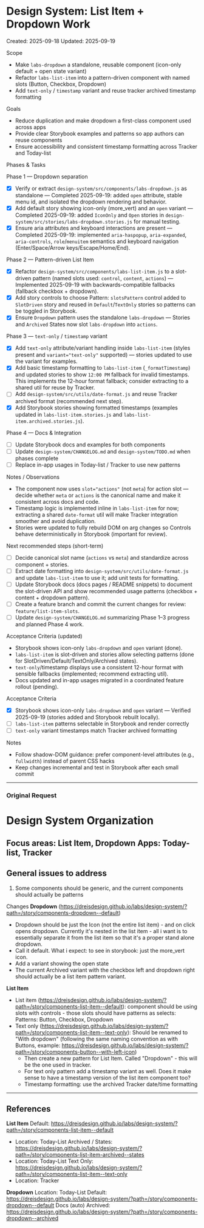 # Design System: List Item + Dropdown Work

Created: 2025-09-18
Updated: 2025-09-19

Scope
- Make `labs-dropdown` a standalone, reusable component (icon-only default + open state variant)
- Refactor `labs-list-item` into a pattern-driven component with named slots (Button, Checkbox, Dropdown)
- Add `text-only` / `timestamp` variant and reuse tracker archived timestamp formatting

Goals
- Reduce duplication and make dropdown a first-class component used across apps
- Provide clear Storybook examples and patterns so app authors can reuse components
- Ensure accessibility and consistent timestamp formatting across Tracker and Today-list

Phases & Tasks

Phase 1 — Dropdown separation
- [x] Verify or extract `design-system/src/components/labs-dropdown.js` as standalone — Completed 2025-09-19: added `open` attribute, stable menu id, and isolated the dropdown rendering and behavior.
- [x] Add default story showing icon-only (more_vert) and an `open` variant — Completed 2025-09-19: added `IconOnly` and `Open` stories in `design-system/src/stories/labs-dropdown.stories.js` for manual testing.
- [x] Ensure aria attributes and keyboard interactions are present — Completed 2025-09-19: implemented `aria-haspopup`, `aria-expanded`, `aria-controls`, `role`/`menuitem` semantics and keyboard navigation (Enter/Space/Arrow keys/Escape/Home/End).

Phase 2 — Pattern-driven List Item
 - [x] Refactor `design-system/src/components/labs-list-item.js` to a slot-driven pattern (named slots used: `control`, `content`, `actions`) — Implemented 2025-09-19 with backwards-compatible fallbacks (fallback checkbox + dropdown).
 - [x] Add story controls to choose Pattern: `slotsPattern` control added to `SlotDriven` story and reused in `Default`/`TextOnly` stories so patterns can be toggled in Storybook.
 - [x] Ensure `Dropdown` pattern uses the standalone `labs-dropdown` — Stories and `Archived` States now slot `labs-dropdown` into `actions`.

Phase 3 — `text-only` / `timestamp` variant
 - [x] Add `text-only` attribute/variant handling inside `labs-list-item` (styles present and `variant="text-only"` supported) — stories updated to use the variant for examples.
 - [x] Add basic timestamp formatting to `labs-list-item` (`_formatTimestamp`) and updated stories to show `12:00 PM` fallback for invalid timestamps. This implements the 12-hour format fallback; consider extracting to a shared util for reuse by Tracker.
 - [ ] Add `design-system/src/utils/date-format.js` and reuse Tracker archived format (recommended next step).
 - [x] Add Storybook stories showing formatted timestamps (examples updated in `labs-list-item.stories.js` and `labs-list-item.archived.stories.js`).

Phase 4 — Docs & Integration
- [ ] Update Storybook docs and examples for both components
- [ ] Update `design-system/CHANGELOG.md` and `design-system/TODO.md` when phases complete
- [ ] Replace in-app usages in Today-list / Tracker to use new patterns

Notes / Observations
- The component now uses `slot="actions"` (not `meta`) for action slot — decide whether `meta` or `actions` is the canonical name and make it consistent across docs and code.
- Timestamp logic is implemented inline in `labs-list-item` for now; extracting a shared `date-format` util will make Tracker integration smoother and avoid duplication.
- Stories were updated to fully rebuild DOM on arg changes so Controls behave deterministically in Storybook (important for review).

Next recommended steps (short-term)
- [ ] Decide canonical slot name (`actions` vs `meta`) and standardize across component + stories.
- [ ] Extract date formatting into `design-system/src/utils/date-format.js` and update `labs-list-item` to use it; add unit tests for formatting.
- [ ] Update Storybook docs (docs pages / README snippets) to document the slot-driven API and show recommended usage patterns (checkbox + content + dropdown pattern).
- [ ] Create a feature branch and commit the current changes for review: `feature/list-item-slots`.
- [ ] Update `design-system/CHANGELOG.md` summarizing Phase 1–3 progress and planned Phase 4 work.

Acceptance Criteria (updated)
- Storybook shows icon-only `labs-dropdown` and `open` variant (done).
- `labs-list-item` is slot-driven and stories allow selecting patterns (done for SlotDriven/Default/TextOnly/Archived states).
- `text-only`/timestamp displays use a consistent 12-hour format with sensible fallbacks (implemented; recommend extracting util).
- Docs updated and in-app usages migrated in a coordinated feature rollout (pending).

Acceptance Criteria
- [x] Storybook shows icon-only `labs-dropdown` and `open` variant — Verified 2025-09-19 (stories added and Storybook rebuilt locally).
- [ ] `labs-list-item` patterns selectable in Storybook and render correctly
- [ ] `text-only` variant timestamps match Tracker archived formatting

Notes
- Follow shadow-DOM guidance: prefer component-level attributes (e.g., `fullwidth`) instead of parent CSS hacks
- Keep changes incremental and test in Storybook after each small commit

---

### Original Request

# Design System Organization

Focus areas: List Item, Dropdown
Apps: Today-list, Tracker
---
## General issues to address
1. Some components should be generic, and the current components should actually be patterns

Changes
**Dropdown** (https://dreisdesign.github.io/labs/design-system/?path=/story/components-dropdown--default)
 - Dropdown should be just the Icon (not the entire list item) - and on click opens dropdown. Currently it's nested in the list item - all i want is to essentially separate it from the list item so that it's a proper stand alone dropdown.
 - Call it default. What i expect: to see in storybook: just the more_vert icon.
 - Add a variant showing the open state
 - The current Archived variant with the checkbox left and dropdown right should actually be a list item pattern variant.

**List Item**
  - List item (https://dreisdesign.github.io/labs/design-system/?path=/story/components-list-item--default): component should be using slots with controls - those slots should have patterns as selects: Patterns: Button, Checkbox, Dropdown
  - Text only (https://dreisdesign.github.io/labs/design-system/?path=/story/components-list-item--text-only): Should be renamed to "With dropdown" (following the same naming convention as with Buttons, example: https://dreisdesign.github.io/labs/design-system/?path=/story/components-button--with-left-icon)
    - Then create a new pattern for List Item. Called "Dropdown" - this will be the one used in tracker.
    - For text only pattern add a timestamp variant as well. Does it make sense to have a timestamp version of the list item component too?
    - Timestamp formatting: use the archived Tracker date/time formatting

---
## References
**List Item**
Default: https://dreisdesign.github.io/labs/design-system/?path=/story/components-list-item--default
- Location: Today-List
Archived / States: https://dreisdesign.github.io/labs/design-system/?path=/story/components-list-item-archived--states 
- Location: Today-List
Text Only: https://dreisdesign.github.io/labs/design-system/?path=/story/components-list-item--text-only
- Location: Tracker

**Dropdown**
Location: Today-List
Default: https://dreisdesign.github.io/labs/design-system/?path=/story/components-dropdown--default
Docs (auto)
Archived: https://dreisdesign.github.io/labs/design-system/?path=/story/components-dropdown--archived